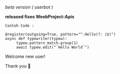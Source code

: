 <i>beta version ( userbot )</i>

<b>released fixes WeebProject-Apis</b>

```
Contoh Code :

@register(outgoing=True, pattern="^.Hello(?: |$)")
async def typewriter(typew):
     typew.pattern_match.group(1)
     await typew.edit("`Hello World`")

```
Welcome new user! 

Thank you 🎉

